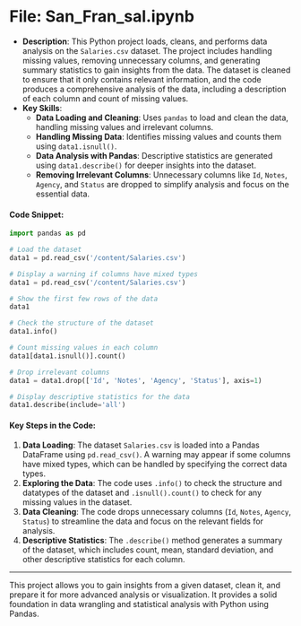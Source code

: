 # File: San_Fran_sal.ipynb

 - **Description**: This Python project loads, cleans, and performs data analysis on the `Salaries.csv` dataset. The project includes handling missing values, removing unnecessary columns, and generating summary statistics to gain insights from the data. The dataset is cleaned to ensure that it only contains relevant information, and the code produces a comprehensive analysis of the data, including a description of each column and count of missing values.
  - **Key Skills**: 
    - **Data Loading and Cleaning**: Uses `pandas` to load and clean the data, handling missing values and irrelevant columns.
    - **Handling Missing Data**: Identifies missing values and counts them using `data1.isnull()`.
    - **Data Analysis with Pandas**: Descriptive statistics are generated using `data1.describe()` for deeper insights into the dataset.
    - **Removing Irrelevant Columns**: Unnecessary columns like `Id`, `Notes`, `Agency`, and `Status` are dropped to simplify analysis and focus on the essential data.
    
   #### Code Snippet:

  ```python
  import pandas as pd

  # Load the dataset
  data1 = pd.read_csv('/content/Salaries.csv')

  # Display a warning if columns have mixed types
  data1 = pd.read_csv('/content/Salaries.csv')

  # Show the first few rows of the data
  data1

  # Check the structure of the dataset
  data1.info()

  # Count missing values in each column
  data1[data1.isnull()].count()

  # Drop irrelevant columns
  data1 = data1.drop(['Id', 'Notes', 'Agency', 'Status'], axis=1)

  # Display descriptive statistics for the data
  data1.describe(include='all')
```

   #### Key Steps in the Code:
1. **Data Loading**: The dataset `Salaries.csv` is loaded into a Pandas DataFrame using `pd.read_csv()`. A warning may appear if some columns have mixed types, which can be handled by specifying the correct data types.
2. **Exploring the Data**: The code uses `.info()` to check the structure and datatypes of the dataset and `.isnull().count()` to check for any missing values in the dataset.
3. **Data Cleaning**: The code drops unnecessary columns (`Id`, `Notes`, `Agency`, `Status`) to streamline the data and focus on the relevant fields for analysis.
4. **Descriptive Statistics**: The `.describe()` method generates a summary of the dataset, which includes count, mean, standard deviation, and other descriptive statistics for each column.

---

This project allows you to gain insights from a given dataset, clean it, and prepare it for more advanced analysis or visualization. It provides a solid foundation in data wrangling and statistical analysis with Python using Pandas.
